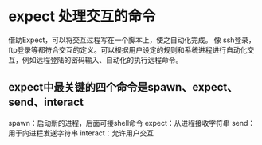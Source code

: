 # expect 处理交互的命令

借助Expect，可以将交互过程写在一个脚本上，使之自动化完成。
像 ssh登录，ftp登录等都符合交互的定义。可以根据用户设定的规则和系统进程进行自动化交互，例如远程登陆的密码输入、自动化的执行远程命令。

## expect中最关键的四个命令是spawn、expect、send、interact
spawn：启动新的进程，后面可接shell命令
expect：从进程接收字符串
send：用于向进程发送字符串 
interact：允许用户交互

